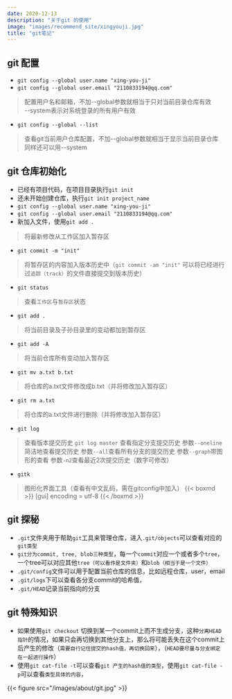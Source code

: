 ```yaml
---
date: 2020-12-13
description: "关于git 的使用"
image: "images/recommend_site/xingyouji.jpg"
title: "git笔记"
---
```


## git 配置
* `git config --global user.name "xing-you-ji"`
* `git config --global user.email "2110833194@qq.com"`
> 配置用户名和邮箱，不加--global参数就相当于只对当前目录仓库有效\
> --system表示对系统登录的所有用户有效

* `git config --global --list `
> 查看git当前用户仓库配置，不加--global参数就相当于显示当前目录仓库
> 同样还可以用--system

## git 仓库初始化
* 已经有项目代码，在项目目录执行`git init`
* 还未开始创建仓库，执行`git init project_name`
* `git config --global user.name "xing-you-ji"`
* `git config --global user.email "2110833194@qq.com"`
* 新加入文件，使用`git add .`
> 将最新修改从工作区加入暂存区
* `git commit -m "init"`
> 将暂存区的内容加入版本历史中（`git commit -am "init"` 可以将已经进行过`追踪（track）`的文件直接提交到版本历史）
* `git status`
> 查看`工作区`与`暂存区`状态
* `git add .`
> 将当前目录及子孙目录里的变动都加到暂存区
* `git add -A`
> 将当前仓库所有变动加入暂存区
* `git mv a.txt b.txt`
> 将仓库的a.txt文件修改成b.txt（并将修改加入暂存区）

* `git rm a.txt`
> 将仓库的a.txt文件进行删除（并将修改加入暂存区）

* `git log`
> 查看版本提交历史
> `git log master` 查看指定分支提交历史
> 参数`--oneline`简洁地查看提交历史
> 参数`--all`查看所有分支的提交历史
> 参数`--graph`带图形的查看
> 参数`-n2`查看最近2次提交历史（数字可修改）

* `gitk` 
> 图形化界面工具（查看有中文乱码，需在gitconfig中加入）
{{< boxmd >}}
[gui]
    encoding = utf-8
{{< /boxmd >}}



## git 探秘
* `.git`文件夹用于帮助`git`工具来管理仓库，进入`.git/objects`可以查看对应的`git类型`
* `git分为commit, tree, blob三种类型`，每一个`commit`对应一个或者多个`tree`，一个tree可以对应其他`tree（可以看作是文件夹）`和`blob（相当于是一个文件）`
* `.git/config`文件可以用于配置当前仓库的信息，比如远程仓库，user，email
* `.git/logs`下可以查看各分支commit的哈希值，
* `.git/HEAD`记录当前指向的分支


## git 特殊知识
* 如果使用`git checkout` 切换到某一个commit上而不生成分支，这种`分离HEAD指针`的情况，如果只会再切换到其他分支上，那么将可能丢失在这个commit上后产生的修改（`需要自行记住提交的hash值，再切换回来`），（`HEAD要尽量与分支绑定在一起进行操作`）
* 使用`git cat-file -t`可以查看`git 产生的hash值的类型`，使用`git cat-file -p`可以查看`类型具体的内容`，

{{< figure src="/images/about/git.jpg" >}}




